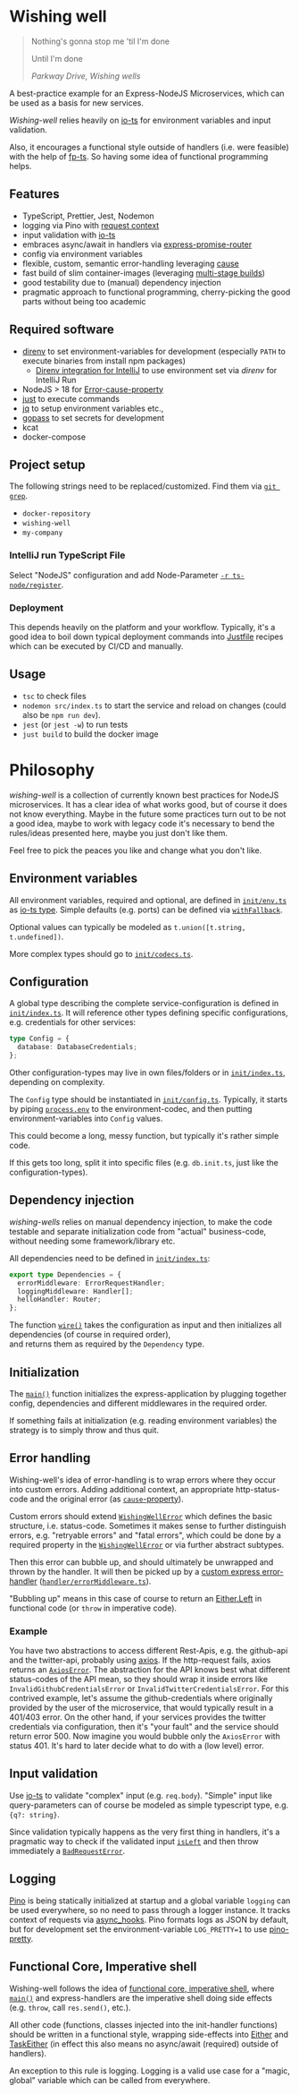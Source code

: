 # Wishing well
               
> Nothing's gonna stop me 'til I'm done
> 
> Until I'm done
> 
> *Parkway Drive, Wishing wells*

A best-practice example for an Express-NodeJS Microservices, which can be used as a basis for new services.          

*Wishing-well* relies heavily on [io-ts](https://gcanti.github.io/io-ts/) for environment variables and input validation.

Also, it encourages a functional style outside of handlers (i.e. were feasible) with the help of [fp-ts](https://gcanti.github.io/fp-ts/). So having some idea of functional programming helps.

## Features

- TypeScript, Prettier, Jest, Nodemon
- logging via Pino with [request context](https://blog.logrocket.com/logging-with-pino-and-asynclocalstorage-in-node-js/)
- input validation with [io-ts](https://gcanti.github.io/io-ts/)
- embraces async/await in handlers via [express-promise-router](https://www.npmjs.com/package/express-promise-router)
- config via environment variables
- flexible, custom, semantic error-handling leveraging [cause](https://developer.mozilla.org/en-US/docs/Web/JavaScript/Reference/Global_Objects/Error/cause)  
- fast build of slim container-images (leveraging [multi-stage builds](https://docs.docker.com/build/building/multi-stage/))
- good testability due to (manual) dependency injection 
- pragmatic approach to functional programming, cherry-picking the good parts without being too academic
      
## Required software

- [direnv](https://direnv.net/) to set environment-variables for development (especially `PATH` to execute binaries from install npm packages)
  - [Direnv integration for IntelliJ](https://plugins.jetbrains.com/plugin/15285-direnv-integration) to use environment set via *direnv* for IntelliJ Run
- NodeJS > 18 for [Error-cause-property](https://node.green/#ES2022-features-Error-cause-property)
- [just](https://just.systems/man/en/) to execute commands
- [jq](https://stedolan.github.io/jq/) to setup environment variables etc.,
- [gopass](https://www.gopass.pw/) to set secrets for development
- kcat
- docker-compose

## Project setup

The following strings need to be replaced/customized. Find them via [`git grep`](https://git-scm.com/docs/git-grep).

- `docker-repository`
- `wishing-well`     
- `my-company`

### IntelliJ run TypeScript File

Select "NodeJS" configuration and add Node-Parameter [`-r ts-node/register`](https://www.npmjs.com/package/ts-node#node-flags-and-other-tools).

### Deployment

This depends heavily on the platform and your workflow. Typically, it's a good idea to boil down typical deployment
commands into [Justfile](./Justfile) recipes which can be executed by CI/CD and manually. 

## Usage

- `tsc` to check files
- `nodemon src/index.ts` to start the service and reload on changes (could also be `npm run dev`).
- `jest` (or `jest -w`) to run tests
- `just build` to build the docker image

# Philosophy
                        
*wishing-well* is a collection of currently known best practices for NodeJS microservices. It has a clear idea of what works good,
but of course it does not know everything. Maybe in the future some practices turn out to be not a good idea, maybe to work with
legacy code it's necessary to bend the rules/ideas presented here, maybe you just don't like them.

Feel free to pick the peaces you like and change what you don't like.


## Environment variables

All environment variables, required and optional, are defined in [`init/env.ts`](src/init/env.ts) as [io-ts type](https://gcanti.github.io/io-ts/modules/index.ts.html#type).
Simple defaults (e.g. ports) can be defined via [`withFallback`](https://gcanti.github.io/io-ts-types/modules/withFallback.ts.html). 

Optional values can typically be modeled as `t.union([t.string, t.undefined])`. 

More complex types should go to [`init/codecs.ts`](init/codecs.ts).

## Configuration

A global type describing the complete service-configuration is defined in [`init/index.ts`](src/init/index.ts).
It will reference other types defining specific configurations, e.g. credentials for other services:

```typescript
type Config = {
  database: DatabaseCredentials;
};
```

Other configuration-types may live in own files/folders or in [`init/index.ts`](src/init/index.ts), depending on complexity.

The `Config` type should be instantiated in [`init/config.ts`](src/init/config.ts). Typically, it starts by piping [`process.env`](https://nodejs.org/dist/latest/docs/api/process.html) to the 
environment-codec, and then putting environment-variables into `Config` values.

This could become a long, messy function, but typically it's rather simple code.

If this gets too long, split it into specific files (e.g. `db.init.ts`, just like the configuration-types).

## Dependency injection
      
*wishing-wells* relies on manual dependency injection, to make the code testable and separate initialization code from
"actual" business-code, without needing some framework/library etc.

All dependencies need to be defined in [`init/index.ts`](src/init/index.ts):

```typescript
export type Dependencies = {
  errorMiddleware: ErrorRequestHandler;
  loggingMiddleware: Handler[];
  helloHandler: Router;
};
```

The function [`wire()`](src/init/wire.ts) takes the configuration as input and then initializes all dependencies (of course in required order),  
and returns them as required by the `Dependency` type.

## Initialization   
              
The [`main()`](src/index.ts) function initializes the express-application by plugging together config, dependencies and 
different middlewares in the required order.

If something fails at initialization (e.g. reading environment variables) the strategy is to simply throw and thus quit.

## Error handling

Wishing-well's idea of error-handling is to wrap errors where they occur into custom errors. Adding additional context, an appropriate http-status-code and the original error (as [`cause`-property](https://developer.mozilla.org/en-US/docs/Web/JavaScript/Reference/Global_Objects/Error/cause)).

Custom errors should extend [`WishingWellError`](src/errors.ts) which defines the basic structure, i.e. status-code. 
Sometimes it makes sense to further distinguish errors, e.g. "retryable errors" and "fatal errors", which could be done by a required
property in the [`WishingWellError`](src/errors.ts) or via further abstract subtypes.

Then this error can bubble up, and should ultimately be unwrapped and thrown by the handler. It will then be picked up by a
[custom express error-handler](https://expressjs.com/en/guide/error-handling.html#writing-error-handlers) ([`handler/errorMiddleware.ts`](src/handler/errorMiddleware.ts)).

"Bubbling up" means in this case of course to return an [Either.Left](https://gcanti.github.io/fp-ts/modules/Either.ts.html#left-interface) in functional code (or `throw` in imperative code).  

### Example

You have two abstractions to access different Rest-Apis, e.g. the github-api and the twitter-api, probably using [axios](https://axios-http.com/). If the http-request fails,
axios returns an [`AxiosError`](https://github.com/axios/axios/blob/659eeaf67cc0d54e86d0e38b90bd6f8174f56fca/index.d.ts#L344). The abstraction for the API knows best what different status-codes of the API mean, so they should
wrap it inside errors like `InvalidGithubCredentialsError` or `InvalidTwitterCredentialsError`.
For this contrived example, let's assume the github-credentials where originally provided by the user of the microservice, that would 
typically result in a 401/403 error. On the other hand, if your services provides the twitter credentials via configuration, then
it's "your fault" and the service should return error 500.
Now imagine you would bubble only the `AxiosError` with status 401. It's hard to later decide what to do with a (low level) error.

## Input validation

Use [io-ts](https://gcanti.github.io/io-ts/) to validate "complex" input (e.g. `req.body`). "Simple" input like query-parameters can of course
be modeled as simple typescript type, e.g. ```{q?: string}```.

Since validation typically happens as the very first thing in handlers, it's a pragmatic way to check if the validated input 
[`isLeft`](https://gcanti.github.io/fp-ts/modules/Either.ts.html#isleft) and then throw immediately a [`BadRequestError`](src/errors.ts).  

## Logging           

[Pino](https://getpino.io/#/docs/api) is being statically initialized at startup and a global variable `logging` can be used everywhere, so no need to pass through a logger instance.
It tracks context of requests via [async_hooks](https://nodejs.org/api/async_hooks.html).
Pino formats logs as JSON by default, but for development set the environment-variable `LOG_PRETTY=1` to use [pino-pretty](https://github.com/pinojs/pino-pretty).

## Functional Core, Imperative shell

Wishing-well follows the idea of [functional core, imperative shell](https://www.kennethlange.com/functional-core-imperative-shell/),
where [`main()`](src/index.ts) and express-handlers are the imperative shell doing side effects (e.g. `throw`, call `res.send()`, etc.).

All other code (functions, classes injected into the init-handler functions) should be written in a functional style, 
wrapping side-effects into [Either](https://gcanti.github.io/fp-ts/modules/Either.ts.html) and 
[TaskEither](https://gcanti.github.io/fp-ts/modules/TaskEither.ts.html) (in effect this also means no async/await (required) outside
of handlers).  

An exception to this rule is logging. Logging is a valid use case for a "magic, global" variable which can be called from everywhere.
